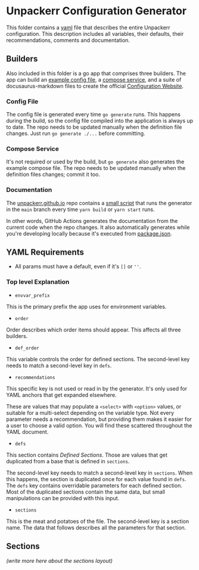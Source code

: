 # Unpackerr Configuration Generator

This folder contains a [yaml](conf-builder.yml) file that describes the entire Unpackerr configuration.
This description includes all variables, their defaults, their recommendations, comments and documentation.

## Builders

Also included in this folder is a go app that comprises three builders. The app can build an
[example config file](https://github.com/Unpackerr/unpackerr/blob/main/examples/unpackerr.conf.example),
a [compose service](https://github.com/Unpackerr/unpackerr/blob/main/examples/docker-compose.yml),
and a suite of docusaurus-markdown files to create the official
[Configuration Website](https://unpackerr.zip/docs/install/configuration/).

### Config File

The config file is generated every time `go generate` runs. This happens during the build, so the
config file compiled into the application is always up to date. The repo needs to be updated manually
when the definition file changes. Just run `go generate ./...` before committing.

### Compose Service

It's not required or used by the build, but `go generate` also generates the example compose file.
The repo needs to be updated manually when the definition files changes; commit it too.

### Documentation

The [unpackerr.github.io](https://github.com/Unpackerr/unpackerr.github.io) repo contains a
[small script](https://github.com/Unpackerr/unpackerr.github.io/blob/main/generate.sh) that runs
the generator in the `main` branch every time `yarn build` or `yarn start` runs.

In other words, GitHub Actions generates the documentation from the current code when the repo changes.
It also automatically generates while you're developing locally because it's executed from
[package.json](https://github.com/Unpackerr/unpackerr.github.io/blob/main/package.json).

## YAML Requirements

- All params must have a default, even if it's `[]` or `''`.

### Top level Explanation

- `envvar_prefix`

This is the primary prefix the app uses for environment variables.

- `order`

Order describes which order items should appear. This affects all three builders.

- `def_order`

This variable controls the order for defined sections. The second-level key needs
to match a second-level key in `defs`.

- `recommendations`

This specific key is not used or read in by the generator. It's only used for YAML
anchors that get expanded elsewhere.

These are values that may populate a `<select>` with `<option>` values, or suitable
for a multi-select depending on the variable type. Not every parameter needs a
recommendation, but providing them makes it easier for a user to choose a valid option.
You will find these scattered throughout the YAML document.

- `defs`

This section contains _Defined Sections_. Those are values that get duplicated from a
base that is defined in `sections`.

The second-level key needs to match a second-level key in `sections`. When this happens,
the section is duplicated once for each value found in `defs`. The `defs` key contains
overridable parameters for each defined section. Most of the duplicated sections contain
the same data, but small manipulations can be provided with this input.

- `sections`

This is the meat and potatoes of the file. The second-level key is a section name.
The data that follows describes all the parameters for that section.

## Sections

_(write more here about the sections layout)_
